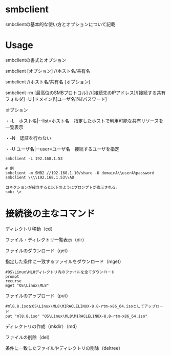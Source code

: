 # smbclient
smbclientの基本的な使い方とオプションについて記載

# Usage

smbclientの書式とオプション

smbclient [オプション] //ホスト名/共有名

smbclient //ホスト名/共有名 [オプション]

smbclient -m [最高位のSMBプロトコル] //[接続先のIPアドレス]/[接続する共有フォルダ] -U [ドメイン]\\[ユーザ名]%[パスワード]

オプション

・-L　ホスト名|--list=ホスト名　指定したホストで利用可能な共有リソースを一覧表示

・-N　認証を行わない

・-U ユーザ名|--user=ユーザ名　接続するユーザを指定

```
smbclient -L 192.168.1.53
```

```
# 例
smbclient -m SMB2 //192.168.1.10/share -U domainA\\userA%password
smbclient \\\\192.168.1.53\\AD

コネクションが確立すると以下のようにプロンプトが表示される。
smb: \>
```

# 接続後の主なコマンド

ディレクトリ移動（cd）

ファイル・ディレクトリ一覧表示（dir）

ファイルのダウンロード（get）

指定した条件に一致するファイルをダウンロード（mget）
```
#OS\Linux\ML8ディレクトリ内のファイルを全てダウンロード
prompt
recurse
mget "OS\Linux\ML8"
```

ファイルのアップロード（put）
```
#ml8.8.isoをOS\Linux\ML8\MIRACLELINUX-8.8-rtm-x86_64.isoとしてアップロード
put "ml8.8.iso" "OS\Linux\ML8\MIRACLELINUX-8.8-rtm-x86_64.iso"
```

ディレクトリの作成（mkdir）（md）

ファイルの削除（del）

条件に一致したファイルやディレクトリの削除（deltree）

